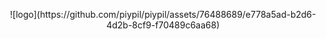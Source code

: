 <p align="center">
	![logo](https://github.com/piypil/piypil/assets/76488689/e778a5ad-b2d6-4d2b-8cf9-f70489c6aa68)
</p>
